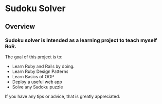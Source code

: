 # Sudoku Solver
## Overview
### Sudoku solver is intended as a learning project to teach myself RoR.

The goal of this project is to:
* Learn Ruby and Rails by doing.
* Learn Ruby Design Patterns
* Learn Basics of OOP
* Deploy a useful web app
* Solve any Sudoku puzzle

If you have any tips or advice, that is greatly appreciated.